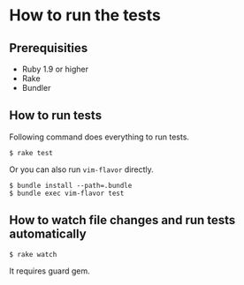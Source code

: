 How to run the tests
====================

## Prerequisities

- Ruby 1.9 or higher
- Rake
- Bundler

## How to run tests

Following command does everything to run tests.

```
$ rake test
```

Or you can also run `vim-flavor` directly.

```
$ bundle install --path=.bundle
$ bundle exec vim-flavor test
```

## How to watch file changes and run tests automatically

```
$ rake watch
```

It requires guard gem.
